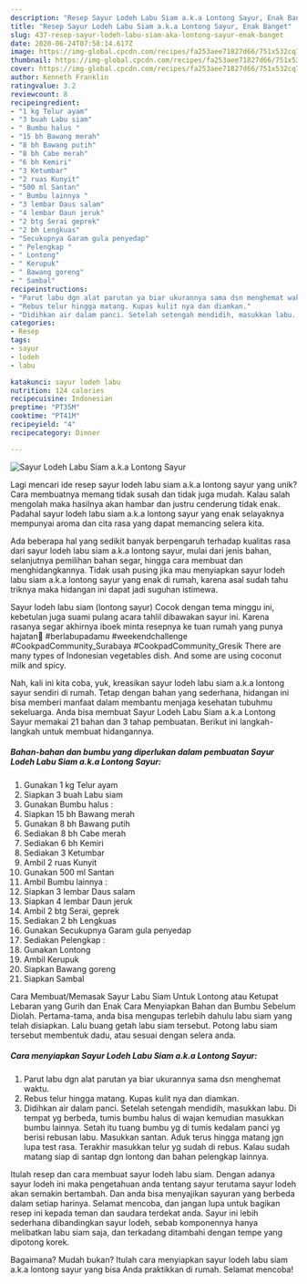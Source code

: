 ```yaml
---
description: "Resep Sayur Lodeh Labu Siam a.k.a Lontong Sayur, Enak Banget"
title: "Resep Sayur Lodeh Labu Siam a.k.a Lontong Sayur, Enak Banget"
slug: 437-resep-sayur-lodeh-labu-siam-aka-lontong-sayur-enak-banget
date: 2020-06-24T07:58:14.617Z
image: https://img-global.cpcdn.com/recipes/fa253aee71827d66/751x532cq70/sayur-lodeh-labu-siam-aka-lontong-sayur-foto-resep-utama.jpg
thumbnail: https://img-global.cpcdn.com/recipes/fa253aee71827d66/751x532cq70/sayur-lodeh-labu-siam-aka-lontong-sayur-foto-resep-utama.jpg
cover: https://img-global.cpcdn.com/recipes/fa253aee71827d66/751x532cq70/sayur-lodeh-labu-siam-aka-lontong-sayur-foto-resep-utama.jpg
author: Kenneth Franklin
ratingvalue: 3.2
reviewcount: 8
recipeingredient:
- "1 kg Telur ayam"
- "3 buah Labu siam"
- " Bumbu halus "
- "15 bh Bawang merah"
- "8 bh Bawang putih"
- "8 bh Cabe merah"
- "6 bh Kemiri"
- "3 Ketumbar"
- "2 ruas Kunyit"
- "500 ml Santan"
- " Bumbu lainnya "
- "3 lembar Daus salam"
- "4 lembar Daun jeruk"
- "2 btg Serai geprek"
- "2 bh Lengkuas"
- "Secukupnya Garam gula penyedap"
- " Pelengkap "
- " Lontong"
- " Kerupuk"
- " Bawang goreng"
- " Sambal"
recipeinstructions:
- "Parut labu dgn alat parutan ya biar ukurannya sama dsn menghemat waktu."
- "Rebus telur hingga matang. Kupas kulit nya dan diamkan."
- "Didihkan air dalam panci. Setelah setengah mendidih, masukkan labu. Di tempat yg berbeda, tumis bumbu halus di wajan kemudian masukkan bumbu lainnya. Setah itu tuang bumbu yg di tumis kedalam panci yg berisi rebusan labu. Masukkan santan. Aduk terus hingga matang jgn lupa test rasa. Terakhir masukkan telur yg sudah di rebus. Kalau sudah matang siap di santap dgn lontong dan bahan pelengkap lainnya."
categories:
- Resep
tags:
- sayur
- lodeh
- labu

katakunci: sayur lodeh labu 
nutrition: 124 calories
recipecuisine: Indonesian
preptime: "PT35M"
cooktime: "PT41M"
recipeyield: "4"
recipecategory: Dinner

---
```



![Sayur Lodeh Labu Siam a.k.a Lontong Sayur](https://img-global.cpcdn.com/recipes/fa253aee71827d66/751x532cq70/sayur-lodeh-labu-siam-aka-lontong-sayur-foto-resep-utama.jpg)

Lagi mencari ide resep sayur lodeh labu siam a.k.a lontong sayur yang unik? Cara membuatnya memang tidak susah dan tidak juga mudah. Kalau salah mengolah maka hasilnya akan hambar dan justru cenderung tidak enak. Padahal sayur lodeh labu siam a.k.a lontong sayur yang enak selayaknya mempunyai aroma dan cita rasa yang dapat memancing selera kita.

Ada beberapa hal yang sedikit banyak berpengaruh terhadap kualitas rasa dari sayur lodeh labu siam a.k.a lontong sayur, mulai dari jenis bahan, selanjutnya pemilihan bahan segar, hingga cara membuat dan menghidangkannya. Tidak usah pusing jika mau menyiapkan sayur lodeh labu siam a.k.a lontong sayur yang enak di rumah, karena asal sudah tahu triknya maka hidangan ini dapat jadi suguhan istimewa.

Sayur lodeh labu siam (lontong sayur) Cocok dengan tema minggu ini, kebetulan juga suami pulang acara tahlil dibawakan sayur ini. Karena rasanya segar akhirnya iboek minta resepnya ke tuan rumah yang punya hajatan🤭 #berlabupadamu #weekendchallenge #CookpadCommunity_Surabaya #CookpadCommunity_Gresik There are many types of Indonesian vegetables dish. And some are using coconut milk and spicy.


Nah, kali ini kita coba, yuk, kreasikan sayur lodeh labu siam a.k.a lontong sayur sendiri di rumah. Tetap dengan bahan yang sederhana, hidangan ini bisa memberi manfaat dalam membantu menjaga kesehatan tubuhmu sekeluarga. Anda bisa membuat Sayur Lodeh Labu Siam a.k.a Lontong Sayur memakai 21 bahan dan 3 tahap pembuatan. Berikut ini langkah-langkah untuk membuat hidangannya.

<!--inarticleads1-->

##### Bahan-bahan dan bumbu yang diperlukan dalam pembuatan Sayur Lodeh Labu Siam a.k.a Lontong Sayur:

1. Gunakan 1 kg Telur ayam
1. Siapkan 3 buah Labu siam
1. Gunakan  Bumbu halus :
1. Siapkan 15 bh Bawang merah
1. Gunakan 8 bh Bawang putih
1. Sediakan 8 bh Cabe merah
1. Sediakan 6 bh Kemiri
1. Sediakan 3 Ketumbar
1. Ambil 2 ruas Kunyit
1. Gunakan 500 ml Santan
1. Ambil  Bumbu lainnya :
1. Siapkan 3 lembar Daus salam
1. Siapkan 4 lembar Daun jeruk
1. Ambil 2 btg Serai, geprek
1. Sediakan 2 bh Lengkuas
1. Gunakan Secukupnya Garam gula penyedap
1. Sediakan  Pelengkap :
1. Gunakan  Lontong
1. Ambil  Kerupuk
1. Siapkan  Bawang goreng
1. Siapkan  Sambal


Cara Membuat/Memasak Sayur Labu Siam Untuk Lontong atau Ketupat Lebaran yang Gurih dan Enak Cara Menyiapkan Bahan dan Bumbu Sebelum Diolah. Pertama-tama, anda bisa mengupas terlebih dahulu labu siam yang telah disiapkan. Lalu buang getah labu siam tersebut. Potong labu siam tersebut membentuk dadu, atau sesuai dengan selera anda. 

<!--inarticleads2-->

##### Cara menyiapkan Sayur Lodeh Labu Siam a.k.a Lontong Sayur:

1. Parut labu dgn alat parutan ya biar ukurannya sama dsn menghemat waktu.
1. Rebus telur hingga matang. Kupas kulit nya dan diamkan.
1. Didihkan air dalam panci. Setelah setengah mendidih, masukkan labu. Di tempat yg berbeda, tumis bumbu halus di wajan kemudian masukkan bumbu lainnya. Setah itu tuang bumbu yg di tumis kedalam panci yg berisi rebusan labu. Masukkan santan. Aduk terus hingga matang jgn lupa test rasa. Terakhir masukkan telur yg sudah di rebus. Kalau sudah matang siap di santap dgn lontong dan bahan pelengkap lainnya.


Itulah resep dan cara membuat sayur lodeh labu siam. Dengan adanya sayur lodeh ini maka pengetahuan anda tentang sayur terutama sayur lodeh akan semakin bertambah. Dan anda bisa menyajikan sayuran yang berbeda dalam setiap harinya. Selamat mencoba, dan jangan lupa untuk bagikan resep ini kepada teman dan saudara terdekat anda. Sayur ini lebih sederhana dibandingkan sayur lodeh, sebab komponennya hanya melibatkan labu siam saja, dan terkadang ditambahi dengan tempe yang dipotong korek. 

Bagaimana? Mudah bukan? Itulah cara menyiapkan sayur lodeh labu siam a.k.a lontong sayur yang bisa Anda praktikkan di rumah. Selamat mencoba!
